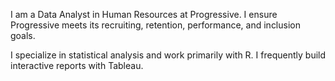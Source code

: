 I am a Data Analyst in Human Resources at Progressive. I ensure Progressive meets its recruiting, retention, performance, and inclusion goals.

I specialize in statistical analysis and work primarily with R. I frequently build interactive reports with Tableau.
